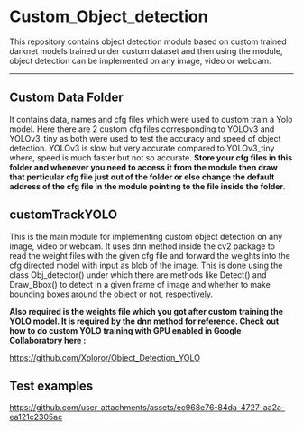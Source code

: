 # Custom_Object_detection
This repository contains object detection module based on custom trained darknet models trained under custom dataset and then using the module, object detection can be implemented on any image, video or webcam.

---------

## Custom Data Folder

It contains data, names and cfg files which were used to custom train a Yolo model. Here there are 2 custom cfg files corresponding to YOLOv3 and YOLOv3_tiny as both were used to test the accuracy and speed of object detection. YOLOv3 is slow but very accurate compared to YOLOv3_tiny where, speed is much faster but not so accurate. **Store your cfg files in this folder and whenever you need to access it from the module then draw that perticular cfg file just out of the folder or else change the default address of the cfg file in the module pointing to the file inside the folder**.

## customTrackYOLO

This is the main module for implementing custom object detection on any image, video or webcam. It uses dnn method inside the cv2 package to read the weight files with the given cfg file and forward the weights into the cfg directed model with input as blob of the image. This is done using the class Obj_detector() under which there are methods like Detect() and Draw_Bbox() to detect in a given frame of image and whether to make bounding boxes around the object or not, respectively.

**Also required is the weights file which you got after custom training the YOLO model. It is required by the dnn method for reference. Check out how to do custom YOLO training with GPU enabled in Google Collaboratory here :**

https://github.com/Xploror/Object_Detection_YOLO

## Test examples

https://github.com/user-attachments/assets/ec968e76-84da-4727-aa2a-ea121c2305ac

